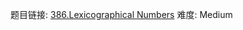 题目链接: [386.Lexicographical Numbers][1]
难度: Medium

[1]: https://leetcode.com/problems/lexicographical-numbers
